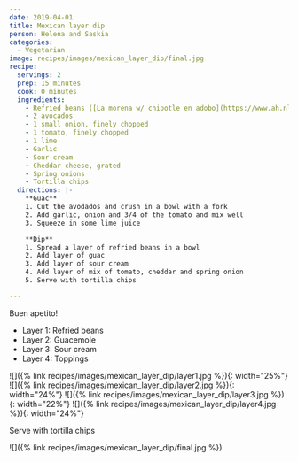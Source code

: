 ```yaml
---
date: 2019-04-01
title: Mexican layer dip
person: Helena and Saskia
categories:
  - Vegetarian
image: recipes/images/mexican_layer_dip/final.jpg
recipe:
  servings: 2
  prep: 15 minutes
  cook: 0 minutes
  ingredients:
    - Refried beans ([La morena w/ chipotle en adobo](https://www.ah.nl/producten/product/wi414997/la-morena-bayo-bonenspread-met-chipotle-en-adobo))
    - 2 avocados
    - 1 small onion, finely chopped
    - 1 tomato, finely chopped
    - 1 lime
    - Garlic
    - Sour cream
    - Cheddar cheese, grated
    - Spring onions
    - Tortilla chips
  directions: |-
    **Guac**
    1. Cut the avodados and crush in a bowl with a fork
    2. Add garlic, onion and 3/4 of the tomato and mix well
    3. Squeeze in some lime juice

    **Dip**
    1. Spread a layer of refried beans in a bowl
    2. Add layer of guac
    3. Add layer of sour cream
    4. Add layer of mix of tomato, cheddar and spring onion
    5. Serve with tortilla chips

---
```


Buen apetito!

- Layer 1: Refried beans
- Layer 2: Guacemole
- Layer 3: Sour cream
- Layer 4: Toppings

![]({% link recipes/images/mexican_layer_dip/layer1.jpg %}){: width="25%"}
![]({% link recipes/images/mexican_layer_dip/layer2.jpg %}){: width="24%"}
![]({% link recipes/images/mexican_layer_dip/layer3.jpg %}){: width="22%"}
![]({% link recipes/images/mexican_layer_dip/layer4.jpg %}){: width="24%"}

Serve with tortilla chips

![]({% link recipes/images/mexican_layer_dip/final.jpg %})





